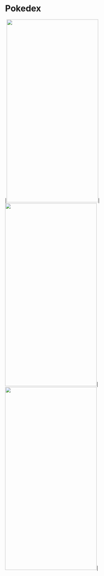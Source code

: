 # Pokedex

|<img src="https://user-images.githubusercontent.com/62848565/147867893-33dfbd09-c4ea-4e2e-9326-39f41c176965.png" width=300 height=600>|<img src="https://user-images.githubusercontent.com/62848565/147867895-e82f0aa0-bb86-455c-86c1-7e16c01d5ca8.png" width=300 height=600>|<img src="https://user-images.githubusercontent.com/62848565/147867897-3454fcc7-7994-41f7-a82d-b2ebd2967708.png" width=300 height=600>|
